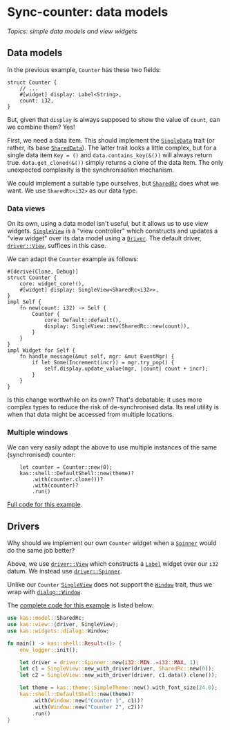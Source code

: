 # Sync-counter: data models

*Topics: simple data models and view widgets*

## Data models

In the previous example, `Counter` has these two fields:
```rust,ignore
struct Counter {
    // ...
    #[widget] display: Label<String>,
    count: i32,
}
```
But, given that `display` is always supposed to show the value of `count`,
can we combine them? Yes!

First, we need a data item. This should implement the [`SingleData`] trait
(or rather, its base [`SharedData`]). The latter trait looks a little complex, but for
a single data item `Key = ()` and `data.contains_key(&())` will always return
true. `data.get_cloned(&())` simply returns a clone of the data item.
The only unexpected complexity is the synchronisation mechanism.

We could implement a suitable type ourselves, but [`SharedRc`] does what we
want. We use `SharedRc<i32>` as our data type.

### Data views

On its own, using a data model isn't useful, but it allows us to use view
widgets. [`SingleView`] is a "view controller" which constructs and updates a
"view widget" over its data model using a [`Driver`]. The default driver,
[`driver::View`], suffices in this case.

We can adapt the `Counter` example as follows:
```rust,ignore
#[derive(Clone, Debug)]
struct Counter {
    core: widget_core!(),
    #[widget] display: SingleView<SharedRc<i32>>,
}
impl Self {
    fn new(count: i32) -> Self {
        Counter {
            core: Default::default(),
            display: SingleView::new(SharedRc::new(count)),
        }
    }
}
impl Widget for Self {
    fn handle_message(&mut self, mgr: &mut EventMgr) {
        if let Some(Increment(incr)) = mgr.try_pop() {
            self.display.update_value(mgr, |count| count + incr);
        }
    }
}
```

Is this change worthwhile on its own? That's debatable: it uses more complex
types to reduce the risk of de-synchronised data. Its real utility is when that
data might be accessed from multiple locations.

### Multiple windows

We can very easily adapt the above to use multiple instances of the same
(synchronised) counter:
```rust,ignore
    let counter = Counter::new(0);
    kas::shell::DefaultShell::new(theme)?
        .with(counter.clone())?
        .with(counter)?
        .run()
```

[Full code for this example](https://github.com/kas-gui/tutorials/blob/master/examples/sync-counter.rs).

## Drivers

Why should we implement our own `Counter` widget when a [`Spinner`] would do the
same job better?

Above, we use [`driver::View`] which constructs a [`Label`] widget over our
`i32` datum. We instead use [`driver::Spinner`].

Unlike our `Counter` [`SingleView`] does not support the [`Window`] trait, thus
we wrap with [`dialog::Window`].

The [complete code for this example](https://github.com/kas-gui/tutorials/blob/master/examples/sync-spinner.rs) is listed below:

```rust
use kas::model::SharedRc;
use kas::view::{driver, SingleView};
use kas::widgets::dialog::Window;

fn main() -> kas::shell::Result<()> {
    env_logger::init();

    let driver = driver::Spinner::new(i32::MIN..=i32::MAX, 1);
    let c1 = SingleView::new_with_driver(driver, SharedRc::new(0));
    let c2 = SingleView::new_with_driver(driver, c1.data().clone());

    let theme = kas::theme::SimpleTheme::new().with_font_size(24.0);
    kas::shell::DefaultShell::new(theme)?
        .with(Window::new("Counter 1", c1))?
        .with(Window::new("Counter 2", c2))?
        .run()
}
```

[`Spinner`]: https://docs.rs/kas/latest/kas/widgets/struct.Spinner.html
[`SingleData`]: https://docs.rs/kas/latest/kas/model/trait.SingleData.html
[`SharedData`]: https://docs.rs/kas/latest/kas/model/trait.SharedData.html
[`SharedRc`]: https://docs.rs/kas/latest/kas/model/struct.SharedRc.html
[`SingleView`]: https://docs.rs/kas/latest/kas/view/struct.SingleView.html
[`Driver`]: https://docs.rs/kas/latest/kas/view/trait.Driver.html
[`driver::Spinner`]: https://docs.rs/kas/latest/kas/view/driver/struct.Spinner.html
[`driver::View`]: https://docs.rs/kas/latest/kas/view/driver/struct.View.html
[`Label`]: https://docs.rs/kas/latest/kas/widgets/struct.Label.html
[`Window`]: https://docs.rs/kas/latest/kas/trait.Window.html
[`dialog::Window`]: https://docs.rs/kas/latest/kas/widgets/dialog/struct.Window.html
